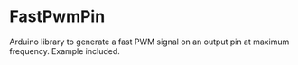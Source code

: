 # FastPwmPin
Arduino library to generate a fast PWM signal on an output pin at maximum frequency. Example included.
